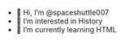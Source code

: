 - 👋 Hi, I’m @spaceshuttle007
- 👀 I’m interested in History
- 🌱 I’m currently learning HTML

<!---
spaceshuttle007/spaceshuttle007 is a ✨ special ✨ repository because its `README.md` (this file) appears on your GitHub profile.
You can click the Preview link to take a look at your changes.
--->
